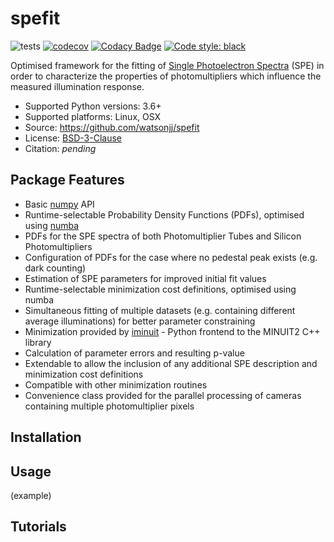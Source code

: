 # spefit 

![tests](https://github.com/watsonjj/spefit/workflows/tests/badge.svg) [![codecov](https://codecov.io/gh/watsonjj/spefit/branch/master/graph/badge.svg)](https://codecov.io/gh/watsonjj/spefit) [![Codacy Badge](https://app.codacy.com/project/badge/Grade/43250a5b5ee54103be45d26de93bdca1)](https://www.codacy.com/manual/watsonjj/spefit?utm_source=github.com&amp;utm_medium=referral&amp;utm_content=watsonjj/spefit&amp;utm_campaign=Badge_Grade) <a href="https://github.com/psf/black"><img alt="Code style: black" src="https://img.shields.io/badge/code%20style-black-000000.svg"></a>

Optimised framework for the fitting of [Single Photoelectron Spectra](https://github.com/watsonjj/spefit/wiki/Single-Photoelectron-spectra) (SPE) in order to characterize the properties of photomultipliers which influence the measured illumination response.

* Supported Python versions: 3.6+
* Supported platforms: Linux, OSX
* Source: <https://github.com/watsonjj/spefit>
* License: [BSD-3-Clause](LICENSE)
* Citation: _pending_

## Package Features

* Basic [numpy](https://numpy.org/) API
* Runtime-selectable Probability Density Functions (PDFs), optimised using [numba](http://numba.pydata.org/)
* PDFs for the SPE spectra of both Photomultiplier Tubes and Silicon Photomultipliers
* Configuration of PDFs for the case where no pedestal peak exists (e.g. dark counting)
* Estimation of SPE parameters for improved initial fit values
* Runtime-selectable minimization cost definitions, optimised using numba
* Simultaneous fitting of multiple datasets (e.g. containing different average illuminations) for better parameter constraining
* Minimization provided by [iminuit](https://github.com/scikit-hep/iminuit) - Python frontend to the MINUIT2 C++ library
* Calculation of parameter errors and resulting p-value
* Extendable to allow the inclusion of any additional SPE description and minimization cost definitions
* Compatible with other minimization routines
* Convenience class provided for the parallel processing of cameras containing multiple photomultiplier pixels

## Installation

## Usage

(example)

## Tutorials
